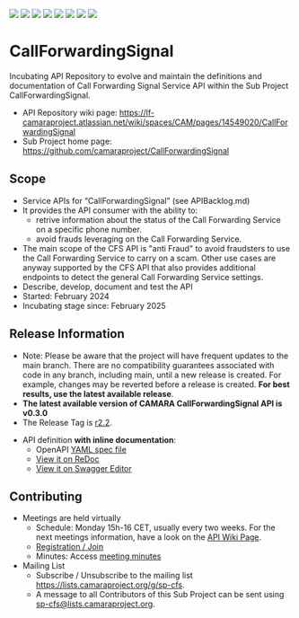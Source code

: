 <a href="https://github.com/camaraproject/CallForwardingSignal/commits/" title="Last Commit"><img src="https://img.shields.io/github/last-commit/camaraproject/CallForwardingSignal?style=plastic"></a>
<a href="https://github.com/camaraproject/CallForwardingSignal/issues" title="Open Issues"><img src="https://img.shields.io/github/issues/camaraproject/CallForwardingSignal?style=plastic"></a>
<a href="https://github.com/camaraproject/CallForwardingSignal/pulls" title="Open Pull Requests"><img src="https://img.shields.io/github/issues-pr/camaraproject/CallForwardingSignal?style=plastic"></a>
<a href="https://github.com/camaraproject/CallForwardingSignal/graphs/contributors" title="Contributors"><img src="https://img.shields.io/github/contributors/camaraproject/CallForwardingSignal?style=plastic"></a>
<a href="https://github.com/camaraproject/CallForwardingSignal" title="Repo Size"><img src="https://img.shields.io/github/repo-size/camaraproject/CallForwardingSignal?style=plastic"></a>
<a href="https://github.com/camaraproject/CallForwardingSignal/blob/main/LICENSE" title="License"><img src="https://img.shields.io/badge/License-Apache%202.0-green.svg?style=plastic"></a>
<a href="https://github.com/camaraproject/CallForwardingSignal/releases/latest" title="Latest Release"><img src="https://img.shields.io/github/release/camaraproject/CallForwardingSignal?style=plastic"></a>
<a href="https://github.com/camaraproject/Governance/blob/main/ProjectStructureAndRoles.md" title="Incubating API Repository"><img src="https://img.shields.io/badge/Incubating%20API%20Repository-green?style=plastic"></a>

# CallForwardingSignal
Incubating API Repository to evolve and maintain the definitions and documentation of Call Forwarding Signal Service API within the Sub Project CallForwardingSignal.

* API Repository wiki page: https://lf-camaraproject.atlassian.net/wiki/spaces/CAM/pages/14549020/CallForwardingSignal
* Sub Project home page: https://github.com/camaraproject/CallForwardingSignal 

## Scope
* Service APIs for “CallForwardingSignal” (see APIBacklog.md)  
* It provides the API consumer with the ability to:  
  * retrive information about the status of the Call Forwarding Service on a specific phone number.
  * avoid frauds leveraging on the Call Forwarding Service.
 * The main scope of the CFS API is "anti Fraud" to avoid fraudsters to use the Call Forwarding Service to carry on a scam. Other use cases are anyway supported by the CFS API that also provides additional endpoints to detect the general Call Forwarding Service settings.
* Describe, develop, document and test the API 
* Started: February 2024 
* Incubating stage since: February 2025

## Release Information

* Note: Please be aware that the project will have frequent updates to the main branch. There are no compatibility guarantees associated with code in any branch, including main, until a new release is created. For example, changes may be reverted before a release is created. **For best results, use the latest available release**.
* **The latest available version of CAMARA CallForwardingSignal API is v0.3.0**
* The Release Tag is [r2.2](https://github.com/camaraproject/CallForwardingSignal/releases/tag/r2.2).
- API definition **with inline documentation**:
  - OpenAPI [YAML spec file](https://github.com/camaraproject/CallForwardingSignal/blob/r2.2/code/API_definitions/call-forwarding-signal.yaml)
  - [View it on ReDoc](https://redocly.github.io/redoc/?url=https://raw.githubusercontent.com/camaraproject/CallForwardingSignal/r2.2/code/API_definitions/call-forwarding-signal.yaml&nocors)
  - [View it on Swagger Editor](https://editor.swagger.io/?url=https://raw.githubusercontent.com/camaraproject/CallForwardingSignal/r2.2/code/API_definitions/call-forwarding-signal.yaml)
## Contributing
* Meetings are held virtually
  * Schedule: Monday 15h-16 CET, usually every two weeks. For the next meetings information, have a look on the [API Wiki Page](https://lf-camaraproject.atlassian.net/wiki/spaces/CAM/pages/14549020/CallForwardingSignal).
  * [Registration / Join](https://zoom-lfx.platform.linuxfoundation.org/meeting/96706226837?password=2d113354-bf97-4441-8d6d-9fd0ae69f2d1)
  * Minutes: Access [meeting minutes](https://lf-camaraproject.atlassian.net/wiki/spaces/CAM/pages/14574452/CallForwardingSignal+Minutes?atlOrigin=eyJpIjoiNjc1Mzc3ZWIwNGI4NGRhMmE2YjBkMGFjNmFjMTNiZDUiLCJwIjoiYyJ9)
* Mailing List
  * Subscribe / Unsubscribe to the mailing list <https://lists.camaraproject.org/g/sp-cfs>.
  * A message to all Contributors of this Sub Project can be sent using <sp-cfs@lists.camaraproject.org>.
